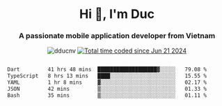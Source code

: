 <h1 align="center">
  Hi 👋, I'm  Duc</h1>
<h3 align="center">A passionate mobile application developer from Vietnam</h3>  
  
<p align="center"> <img src="https://komarev.com/ghpvc/?username=dducnv&label=Profile%20views&color=0e75b6&style=flat" alt="dducnv" /> 
<a href="https://wakatime.com/@4d2a2cd9-1bcb-4dd1-84a4-dce128a35137"><img src="https://wakatime.com/badge/user/4d2a2cd9-1bcb-4dd1-84a4-dce128a35137.svg" alt="Total time coded since Jun 21 2024" /></a>
</p>  

<div style="width: 100vw; overflow-x: auto; flex:center">
  <!--START_SECTION:waka-->

```txt
Dart         41 hrs 48 mins  ███████████████████▓░░░░░   79.08 %
TypeScript   8 hrs 13 mins   ████░░░░░░░░░░░░░░░░░░░░░   15.55 %
YAML         1 hr 8 mins     ▓░░░░░░░░░░░░░░░░░░░░░░░░   02.17 %
JSON         42 mins         ▒░░░░░░░░░░░░░░░░░░░░░░░░   01.33 %
Bash         35 mins         ▒░░░░░░░░░░░░░░░░░░░░░░░░   01.11 %
```

<!--END_SECTION:waka-->
</div>




  
